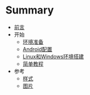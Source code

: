 # Summary

* [前言](README.md)
* 开始
   * [环境准备](chapter1/getting_started.md)
   * [Android配置](chapter1/android_setup.md)
   * [Linux和Windows环境搭建](chapter1/linux_wind_sup.md)
   * [简单教程](chapter1/tutorial.md)
* 参考
   * [样式](chapter2/style.md)
   * [图片](chapter2/images.md)

